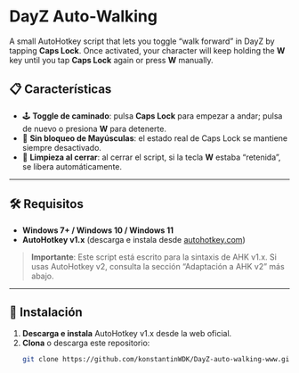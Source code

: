 # DayZ Auto-Walking

A small AutoHotkey script that lets you toggle “walk forward” in DayZ by tapping **Caps Lock**. Once activated, your character will keep holding the **W** key until you tap **Caps Lock** again or press **W** manually.

## 📋 Características

- 🕹️ **Toggle de caminado**: pulsa **Caps Lock** para empezar a andar; pulsa de nuevo o presiona **W** para detenerte.  
- 🔄 **Sin bloqueo de Mayúsculas**: el estado real de Caps Lock se mantiene siempre desactivado.  
- 🚪 **Limpieza al cerrar**: al cerrar el script, si la tecla **W** estaba “retenida”, se libera automáticamente.

---

## 🛠️ Requisitos

- **Windows 7+ / Windows 10 / Windows 11**  
- **AutoHotkey v1.x** (descarga e instala desde [autohotkey.com](https://www.autohotkey.com/))

> **Importante**: Este script está escrito para la sintaxis de AHK v1.x. Si usas AutoHotkey v2, consulta la sección “Adaptación a AHK v2” más abajo.

---

## 🚀 Instalación

1. **Descarga e instala** AutoHotkey v1.x desde la web oficial.  
2. **Clona** o descarga este repositorio:  
   ```bash
   git clone https://github.com/konstantinWDK/DayZ-auto-walking-www.git

